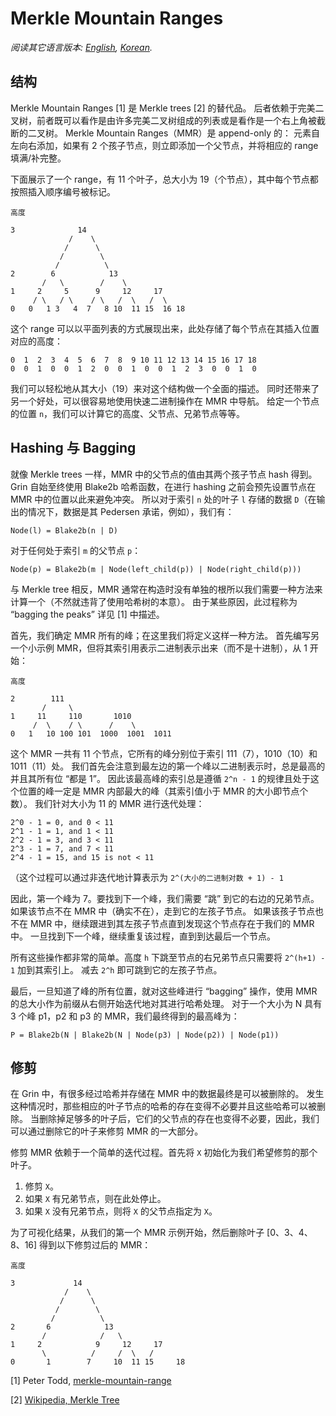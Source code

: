 # Merkle Mountain Ranges

*阅读其它语言版本: [English](mmr.md), [Korean](mmr_KR.md).*

## 结构

Merkle Mountain Ranges [1] 是 Merkle trees [2] 的替代品。
后者依赖于完美二叉树，前者既可以看作是由许多完美二叉树组成的列表或是看作是一个右上角被截断的二叉树。
Merkle Mountain Ranges（MMR）是 append-only 的：
元素自左向右添加，如果有 2 个孩子节点，则立即添加一个父节点，并将相应的 range 填满/补完整。

下面展示了一个 range，有 11 个叶子，总大小为 19（个节点），其中每个节点都按照插入顺序编号被标记。

```
高度

3              14
             /    \
            /      \
           /        \
          /          \
2        6            13
       /   \        /    \
1     2     5      9     12     17
     / \   / \    / \   /  \   /  \
0   0   1 3   4  7   8 10  11 15  16 18
```

这个 range 可以以平面列表的方式展现出来，此处存储了每个节点在其插入位置对应的高度：

```
0  1  2  3  4  5  6  7  8  9 10 11 12 13 14 15 16 17 18
0  0  1  0  0  1  2  0  0  1  0  0  1  2  3  0  0  1  0
```

我们可以轻松地从其大小（19）来对这个结构做一个全面的描述。
同时还带来了另一个好处，可以很容易地使用快速二进制操作在 MMR 中导航。
给定一个节点的位置 `n`，我们可以计算它的高度、父节点、兄弟节点等等。

## Hashing 与 Bagging

就像 Merkle trees 一样，MMR 中的父节点的值由其两个孩子节点 hash 得到。
Grin 自始至终使用 Blake2b 哈希函数，在进行 hashing 之前会预先设置节点在 MMR 中的位置以此来避免冲突。
所以对于索引 `n` 处的叶子 `l` 存储的数据 `D`（在输出的情况下，数据是其 Pedersen 承诺，例如），我们有：

```
Node(l) = Blake2b(n | D)
```

对于任何处于索引 `m` 的父节点 `p`：

```
Node(p) = Blake2b(m | Node(left_child(p)) | Node(right_child(p)))
```

与 Merkle tree 相反，MMR 通常在构造时没有单独的根所以我们需要一种方法来计算一个（不然就违背了使用哈希树的本意）。
由于某些原因，此过程称为 “bagging the peaks” 详见 [1] 中描述。

首先，我们确定 MMR 所有的峰；在这里我们将定义这样一种方法。
首先编写另一个小示例 MMR，但将其索引用表示二进制表示出来（而不是十进制），从 1 开始：

```
高度

2        111
       /     \
1     11     110       1010
     /  \    / \      /    \
0   1   10 100 101  1000  1001  1011
```

这个 MMR 一共有 11 个节点，它所有的峰分别位于索引 111（7），1010（10）和 1011（11）处。
我们首先会注意到最左边的第一个峰以二进制表示时，总是最高的并且其所有位 “都是 1”。
因此该最高峰的索引总是遵循 `2^n - 1` 的规律且处于这个位置的峰一定是 MMR 内部最大的峰（其索引值小于 MMR 的大小即节点个数）。
我们针对大小为 11 的 MMR 进行迭代处理：

```
2^0 - 1 = 0, and 0 < 11
2^1 - 1 = 1, and 1 < 11
2^2 - 1 = 3, and 3 < 11
2^3 - 1 = 7, and 7 < 11
2^4 - 1 = 15, and 15 is not < 11
```

（这个过程可以通过非迭代地计算表示为 `2^(大小的二进制对数 + 1) - 1`

因此，第一个峰为 7。要找到下一个峰，我们需要 “跳” 到它的右边的兄弟节点。
如果该节点不在 MMR 中（确实不在），走到它的左孩子节点。
如果该孩子节点也不在 MMR 中，继续跟进到其左孩子节点直到发现这个节点存在于我们的 MMR 中。
一旦找到下一个峰，继续重复该过程，直到到达最后一个节点。

所有这些操作都非常的简单。高度 `h` 下跳至节点的右兄弟节点只需要将 `2^(h+1) - 1` 加到其索引上。
减去 `2^h` 即可跳到它的左孩子节点。

最后，一旦知道了峰的所有位置，就对这些峰进行 “bagging” 操作，使用 MMR 的总大小作为前缀从右侧开始迭代地对其进行哈希处理。
对于一个大小为 N 具有 3 个峰 p1，p2 和 p3 的 MMR，我们最终得到的最高峰为：

```
P = Blake2b(N | Blake2b(N | Node(p3) | Node(p2)) | Node(p1))
```

## 修剪

在 Grin 中，有很多经过哈希并存储在 MMR 中的数据最终是可以被删除的。
发生这种情况时，那些相应的叶子节点的哈希的存在变得不必要并且这些哈希可以被删除。
当删除掉足够多的叶子后，它们的父节点的存在也变得不必要，因此，我们可以通过删除它的叶子来修剪 MMR 的一大部分。

修剪 MMR 依赖于一个简单的迭代过程。首先将 `X` 初始化为我们希望修剪的那个叶子。

1. 修剪 `X`。
1. 如果 `X` 有兄弟节点，则在此处停止。
1. 如果 `X` 没有兄弟节点，则将 `X` 的父节点指定为 `X`。

为了可视化结果，从我们的第一个 MMR 示例开始，然后删除叶子 [0、3、4、8、16] 得到以下修剪过后的 MMR：

```
高度

3             14
            /    \
           /      \
          /        \
         /          \
2       6            13
       /            /   \
1     2            9     12     17
       \          /     /  \   /  
0       1        7     10  11 15     18
```

[1] Peter Todd, [merkle-mountain-range](https://github.com/opentimestamps/opentimestamps-server/blob/master/doc/merkle-mountain-range.md)

[2] [Wikipedia, Merkle Tree](https://en.wikipedia.org/wiki/Merkle_tree)
